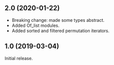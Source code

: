 ## 2.0 (2020-01-22)

 - Breaking change: made some types abstract.
 - Added Of_list modules.
 - Added sorted and filtered permutation iterators.

## 1.0 (2019-03-04)

Initial release.
